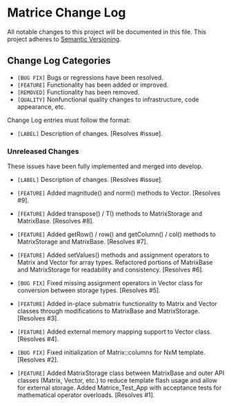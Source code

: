 # Matrice Change Log

All notable changes to this project will be documented in this file.
This project adheres to [Semantic Versioning](http://semver.org/).

## Change Log Categories

* `[BUG FIX]` Bugs or regressions have been resolved.
* `[FEATURE]` Functionality has been added or improved.
* `[REMOVED]` Functionality has been removed.
* `[QUALITY]` Nonfunctional quality changes to infrastructure, code appearance, etc.

Change Log entries must follow the format:

* `[LABEL]` Description of changes. [Resolves #issue].

### Unreleased Changes

These issues have been fully implemented and merged into develop.

* `[LABEL]` Description of changes. [Resolves #issue].

* `[FEATURE]` Added magnitude() and norm() methods to Vector. [Resolves #9].
* `[FEATURE]` Added transpose() / T() methods to MatrixStorage and MatrixBase. [Resolves #8].
* `[FEATURE]` Added getRow() / row() and getColumn() / col() methods to MatrixStorage and MatrixBase. [Resolves #7].
* `[FEATURE]` Added setValues() methods and assignment operators to Matrix and Vector for array types. Refactored portions of MatrixBase and MatrixStorage for readability and consistency. [Resolves #6].
* `[BUG FIX]` Fixed missing assignment operators in Vector class for conversion between storage types. [Resolves #5].
* `[FEATURE]` Added in-place submatrix functionality to Matrix and Vector classes through modifications to MatrixBase and MatrixStorage. [Resolves #3].
* `[FEATURE]` Added external memory mapping support to Vector class. [Resolves #4].
* `[BUG FIX]` Fixed initialization of Matrix::columns for NxM template. [Resolves #2].
* `[FEATURE]` Added MatrixStorage class between MatrixBase and outer API classes (Matrix, Vector, etc.) to reduce template flash usage and allow for external storage. Added Matrice_Test_App with acceptance tests for mathematical operator overloads. [Resolves #1].

